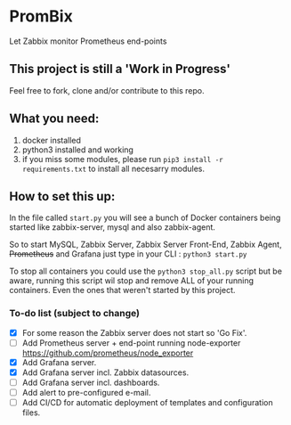 # PromBix

Let Zabbix monitor Prometheus end-points

## This project is still a 'Work in Progress'

Feel free to fork, clone and/or contribute to this repo.

## What you need:

1. docker installed
2. python3 installed and working
3. if you miss some modules, please run `pip3 install -r requirements.txt` to install all necesarry modules.

## How to set this up:

In the file called `start.py` you will see a bunch of Docker containers being started like zabbix-server, mysql and also zabbix-agent.

So to start MySQL, Zabbix Server, Zabbix Server Front-End, Zabbix Agent, ~~Prometheus~~ and Grafana just type in your CLI : `python3 start.py`

To stop all containers you could use the `python3 stop_all.py` script but be aware, running this script wil stop and remove ALL of your running containers. Even the ones that weren't started by this project.

### To-do list (subject to change)

- [x] For some reason the Zabbix server does not start so 'Go Fix'.
- [ ] Add Prometheus server + end-point running node-exporter https://github.com/prometheus/node_exporter
- [x] Add Grafana server.
- [x] Add Grafana server incl. Zabbix datasources.
- [ ] Add Grafana server incl. dashboards.
- [ ] Add alert to pre-configured e-mail.
- [ ] Add CI/CD for automatic deployment of templates and configuration files.